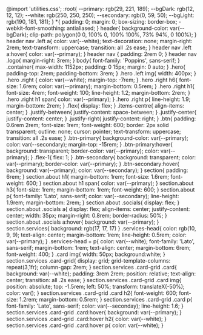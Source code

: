 @import 'utilities.css';
:root{
--primary: rgb(29, 221, 189);
--bgDark: rgb(12, 12, 12);
--white: rgb(250, 250, 250);
--secondary: rgb(0, 59, 50);
--bgLight: rgb(190, 181, 181);
}
*{
    padding: 0;
    margin: 0;
    box-sizing: border-box;
    -webkit-font-smoothing: antialiased;
}
header{
background-color: var(--bgDark);
clip-path: polygon(0 0, 100% 0, 100% 100%, 73% 94%, 0 100%);
}
header nav .left a{
color: var(--white);
text-decoration: none;
margin-right: 2rem;
text-transform: uppercase;
transition: all .2s ease;
}
header nav .left a:hover{
color: var(--primary);
}
header nav {
padding: 2rem 0;
}
header nav .logo{
margin-right: 3rem;
}
body{
font-family: 'Poppins', sans-serif;
}
.container{
max-width: 1152px;
padding: 0 15px;
margin: 0 auto;
}
.hero{
padding-top: 2rem;
padding-bottom: 3rem;
}
.hero .left img{
width: 400px;
}
.hero .right {
color: var(--white);
margin-top: -7rem;
}
.hero .right h6{
font-size: 1.6rem;
color: var(--primary);
margin-bottom: 0.5rem;
}
.hero .right h1{
font-size: 4rem;
font-weight: 100;
line-height: 1.2;
margin-bottom: 2rem;
}
.hero .right h1 span{
color: var(--primary);
}
.hero .right p{
line-height: 1.9;
margin-bottom: 2rem;
}
.flex{
display: flex;
}
.items-centre{
align-items: center;
}
.justify-between{
justify-content: space-between;
}
.justify-center{
justify-content: center;
}
.justify-right{
justify-content: right;
}
.btn{
padding: 0.6rem 2rem;
font-size: 1rem;
font-weight: 600;
border: 2px solid transparent;
outline: none;
cursor: pointer;
text-transform: uppercase;
transition: all .2s ease;
}
.btn-primary{
background-color: var(--primary);
color: var(--secondary);
margin-top: -15rem;
}
.btn-primary:hover{
background: transparent;
border-color: var(--primary);
color: var(--primary);
}
.flex-1{
flex: 1;
}
.btn-secondary{
background: transparent;
color: var(--primary);
border-color: var(--primary);
}
.btn-secondary:hover{
background: var(--primary);
color: var(--secondary);
}
section{
padding: 6rem;
}
section.about h1{
margin-bottom: 1rem;
font-size: 1.6rem;
font-weight: 600;
}
section.about h1 span{
color: var(--primary);
}
section.about h3{
font-size: 1rem;
margin-bottom: 1rem;
font-weight: 600;
}
section.about p{
font-family: 'Lato', sans-serif;
color: var(--secondary);
line-height: 1.9rem;
margin-bottom: 2rem;
}
section.about .socials{
display: flex;
}
section.about .socials a{
display: flex;
align-items: center;
justify-content: center;
width: 35px;
margin-right: 0.8rem;
border-radius: 50%;
}
section.about .socials a:hover{
background: var(--primary);
}
section.services{
background: rgb(17, 17, 17)
}
.services-head{
color: rgb(10, 9, 9);
text-align: center;
margin-bottom: 1rem;
line-height: 0.5rem;
color: var(--primary);
}
.services-head + p{
color: var(--white);
font-family: 'Lato', sans-serif;
margin-bottom: 1rem;
text-align: center;
margin-bottom: 6rem;
font-weight: 400;
}
.card img{
width: 50px;
background:white;
}
section.services .card-grid{
display: grid;
grid-template-columns: repeat(3,1fr);
column-gap: 2rem;
}
section.services .card-grid .card{
background: var(--white);
padding: 3rem 2rem;
position: relative;
text-align: center;
transition: all .2s ease;
}
section.services .card-grid .card img{
position: absolute;
top: -1.5rem;
left: 50%;
transform: translateX(-50%);
color: var();
}
section.services .card-grid .card h2{
font-weight: 600;
font-size: 1.2rem;
margin-bottom: 0.5rem;
}
section.services .card-grid .card p{
font-family: 'Lato', sans-serif;
color: var(--seconday);
line-height: 1.6;
}
section.services .card-grid .card:hover{
background: var(--primary);
}
section.services .card-grid .card:hover h2{
color: var(--white);
}
section.services .card-grid .card:hover p{
color: var(--white);
}
